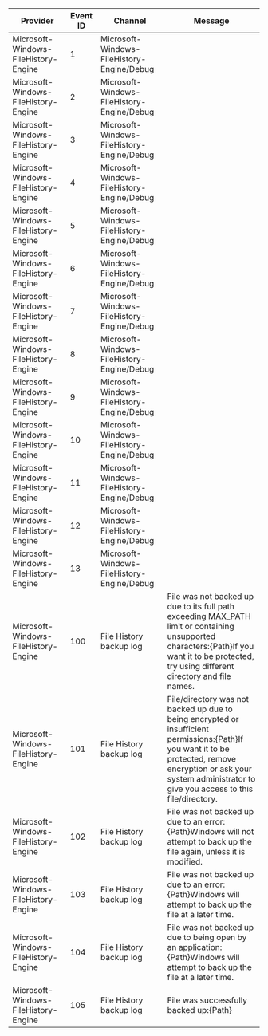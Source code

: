Provider                              |  Event ID  |  Channel                                     |  Message
--------------------------------------|------------|----------------------------------------------|-------------------------------------------------------------------------------------------------------------------------------------------------------------------------------------------------------------------------
Microsoft-Windows-FileHistory-Engine  |  1         |  Microsoft-Windows-FileHistory-Engine/Debug  |
Microsoft-Windows-FileHistory-Engine  |  2         |  Microsoft-Windows-FileHistory-Engine/Debug  |
Microsoft-Windows-FileHistory-Engine  |  3         |  Microsoft-Windows-FileHistory-Engine/Debug  |
Microsoft-Windows-FileHistory-Engine  |  4         |  Microsoft-Windows-FileHistory-Engine/Debug  |
Microsoft-Windows-FileHistory-Engine  |  5         |  Microsoft-Windows-FileHistory-Engine/Debug  |
Microsoft-Windows-FileHistory-Engine  |  6         |  Microsoft-Windows-FileHistory-Engine/Debug  |
Microsoft-Windows-FileHistory-Engine  |  7         |  Microsoft-Windows-FileHistory-Engine/Debug  |
Microsoft-Windows-FileHistory-Engine  |  8         |  Microsoft-Windows-FileHistory-Engine/Debug  |
Microsoft-Windows-FileHistory-Engine  |  9         |  Microsoft-Windows-FileHistory-Engine/Debug  |
Microsoft-Windows-FileHistory-Engine  |  10        |  Microsoft-Windows-FileHistory-Engine/Debug  |
Microsoft-Windows-FileHistory-Engine  |  11        |  Microsoft-Windows-FileHistory-Engine/Debug  |
Microsoft-Windows-FileHistory-Engine  |  12        |  Microsoft-Windows-FileHistory-Engine/Debug  |
Microsoft-Windows-FileHistory-Engine  |  13        |  Microsoft-Windows-FileHistory-Engine/Debug  |
Microsoft-Windows-FileHistory-Engine  |  100       |  File History backup log                     |  File was not backed up due to its full path exceeding MAX_PATH limit or containing unsupported characters:{Path}If you want it to be protected, try using different directory and file names.
Microsoft-Windows-FileHistory-Engine  |  101       |  File History backup log                     |  File/directory was not backed up due to being encrypted or insufficient permissions:{Path}If you want it to be protected, remove encryption or ask your system administrator to give you access to this file/directory.
Microsoft-Windows-FileHistory-Engine  |  102       |  File History backup log                     |  File was not backed up due to an error:{Path}Windows will not attempt to back up the file again, unless it is modified.
Microsoft-Windows-FileHistory-Engine  |  103       |  File History backup log                     |  File was not backed up due to an error:{Path}Windows will attempt to back up the file at a later time.
Microsoft-Windows-FileHistory-Engine  |  104       |  File History backup log                     |  File was not backed up due to being open by an application:{Path}Windows will attempt to back up the file at a later time.
Microsoft-Windows-FileHistory-Engine  |  105       |  File History backup log                     |  File was successfully backed up:{Path}